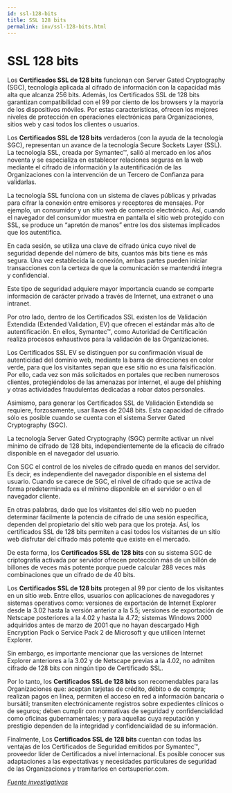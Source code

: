 ```yaml
---
id: ssl-128-bits
title: SSL 128 bits
permalink: inv/ssl-128-bits.html
---
```

# SSL 128 bits

Los **Certificados SSL de 128 bits** funcionan con Server Gated Cryptography (SGC), tecnología aplicada al cifrado de información con la capacidad más alta que alcanza 256 bits. Además, los Certificados SSL de 128 bits garantizan compatibilidad con el 99 por ciento de los browsers y la mayoría de los dispositivos móviles. Por estas características, ofrecen los mejores niveles de protección en operaciones electrónicas para Organizaciones, sitios web y casi todos los clientes o usuarios.

Los **Certificados SSL de 128 bits** verdaderos (con la ayuda de la tecnología SGC), representan un avance de la tecnología Secure Sockets Layer (SSL). La tecnología SSL, creada por Symantec™, salió al mercado en los años noventa y se especializa en establecer relaciones seguras en la web mediante el cifrado de información y la autentificación de las Organizaciones con la intervención de un Tercero de Confianza para validarlas.

La tecnología SSL funciona con un sistema de claves públicas y privadas para cifrar la conexión entre emisores y receptores de mensajes. Por ejemplo, un consumidor y un sitio web de comercio electrónico. Así, cuando el navegador del consumidor muestra en pantalla el sitio web protegido con SSL, se produce un “apretón de manos” entre los dos sistemas implicados que los autentifica.

En cada sesión, se utiliza una clave de cifrado única cuyo nivel de seguridad depende del número de bits, cuantos más bits tiene es más segura. Una vez establecida la conexión, ambas partes pueden iniciar transacciones con la certeza de que la comunicación se mantendrá íntegra y confidencial.

Este tipo de seguridad adquiere mayor importancia cuando se comparte información de carácter privado a través de Internet, una extranet o una intranet.

Por otro lado, dentro de los Certificados SSL existen los de Validación Extendida (Extended Validation, EV) que ofrecen el estándar más alto de autentificación. En ellos, Symantec™, como Autoridad de Certificación realiza procesos exhaustivos para la validación de las Organizaciones.

Los Certificados SSL EV se distinguen por su confirmación visual de autenticidad del dominio web, mediante la barra de direcciones en color verde, para que los visitantes sepan que ese sitio no es una falsificación. Por ello, cada vez son más solicitados en portales que reciben numerosos clientes, protegiéndolos de las amenazas por internet, el auge del phishing y otras actividades fraudulentas dedicadas a robar datos personales.

Asimismo, para generar los Certificados SSL de Validación Extendida se requiere, forzosamente, usar llaves de 2048 bits. Esta capacidad de cifrado sólo es posible cuando se cuenta con el sistema Server Gated Cryptography (SGC).

La tecnología Server Gated Cryptography (SGC) permite activar un nivel mínimo de cifrado de 128 bits, independientemente de la eficacia de cifrado disponible en el navegador del usuario.

Con SGC el control de los niveles de cifrado queda en manos del servidor. Es decir, es independiente del navegador disponible en el sistema del usuario. Cuando se carece de SGC, el nivel de cifrado que se activa de forma predeterminada es el mínimo disponible en el servidor o en el navegador cliente.

En otras palabras, dado que los visitantes del sitio web no pueden determinar fácilmente la potencia de cifrado de una sesión específica, dependen del propietario del sitio web para que los proteja. Así, los certificados SSL de 128 bits permiten a casi todos los visitantes de un sitio web disfrutar del cifrado más potente que existe en el mercado.

De esta forma, los **Certificados SSL de 128 bits** con su sistema SGC de criptografía activada por servidor ofrecen protección más de un billón de billones de veces más potente porque puede calcular 288 veces más combinaciones que un cifrado de de 40 bits.

Los **Certificados SSL de 128 bits** protegen al 99 por ciento de los visitantes en un sitio web. Entre ellos, usuarios con aplicaciones de navegadores y sistemas operativos como: versiones de exportación de Internet Explorer desde la 3.02 hasta la versión anterior a la 5.5; versiones de exportación de Netscape posteriores a la 4.02 y hasta la 4.72; sistemas Windows 2000 adquiridos antes de marzo de 2001 que no hayan descargado High Encryption Pack o Service Pack 2 de Microsoft y que utilicen Internet Explorer.

Sin embargo, es importante mencionar que las versiones de Internet Explorer anteriores a la 3.02 y de Netscape previas a la 4.02, no admiten cifrado de 128 bits con ningún tipo de Certificado SSL.

Por lo tanto, los **Certificados SSL de 128 bits** son recomendables para las Organizaciones que: aceptan tarjetas de crédito, débito o de compra; realizan pagos en línea, permiten el acceso en red a información bancaria o bursátil; transmiten electrónicamente registros sobre expedientes clínicos o de seguros; deben cumplir con normativas de seguridad y confidencialidad como oficinas gubernamentales; y para aquellas cuya reputación y prestigio dependen de la integridad y confidencialidad de su información.

Finalmente, Los **Certificados SSL de 128 bits** cuentan con todas las ventajas de los Certificados de Seguridad emitidos por Symantec™, proveedor líder de Certificados a nivel internacional. Es posible conocer sus adaptaciones a las expectativas y necesidades particulares de seguridad de las Organizaciones y tramitarlos en certsuperior.com.

<a href="https://goo.gl/ZYJF0y" target="_blank">*Fuente investigativas*</a>

